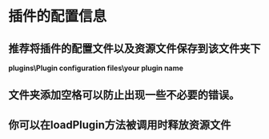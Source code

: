 # 插件的配置信息

## 推荐将插件的配置文件以及资源文件保存到该文件夹下

**plugins\Plugin configuration files\your plugin name**

## 文件夹添加空格可以防止出现一些不必要的错误。

## 你可以在loadPlugin方法被调用时释放资源文件
